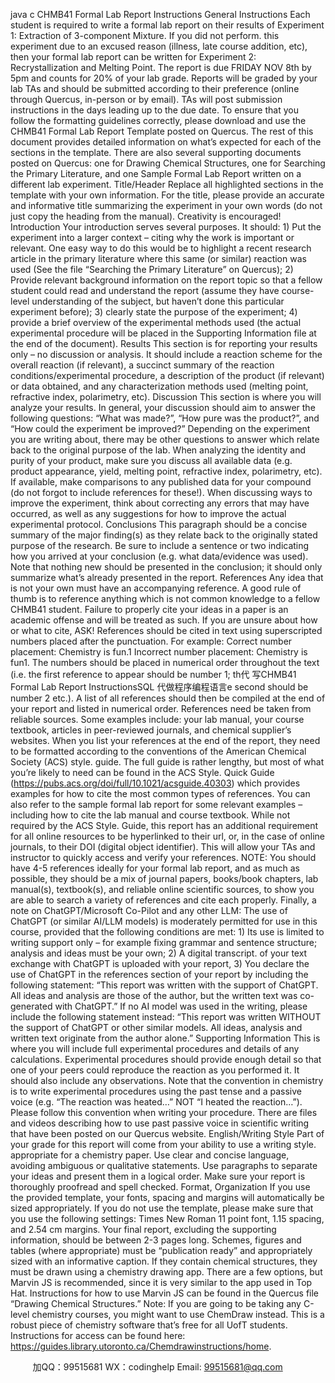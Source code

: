 java c
CHMB41 Formal Lab Report Instructions 
General Instructions 
Each student is required to write a formal lab report on their results of Experiment 1: Extraction of 3-component Mixture. If you did not perform. this experiment due to an excused reason (illness, late course addition, etc), then your formal lab report can be written for Experiment 2: Recrystallization and Melting Point.
The report is due FRIDAY NOV 8th by 5pm and counts for 20% of your lab grade. Reports will be graded by your lab TAs and should be submitted according to their preference (online through Quercus, in-person or by email). TAs will post submission instructions in the days leading up to the due date.
To ensure that you follow the formatting guidelines correctly, please download and use the CHMB41 Formal Lab Report Template posted on Quercus. The rest of this document provides detailed information on what’s expected for each of the sections in the template. There are also several supporting documents posted on Quercus: one for Drawing Chemical Structures, one for Searching the Primary Literature, and one Sample Formal Lab Report written on a different lab experiment.
Title/Header 
Replace all highlighted sections in the template with your own information. For the title, please provide an accurate and informative title summarizing the experiment in your own words (do not just copy the heading from the manual). Creativity is encouraged!
Introduction 
Your introduction serves several purposes. It should: 1) Put the experiment into a larger context – citing why the work is important or relevant. One easy way to do this would be to highlight a recent research article in the primary literature where this same (or similar) reaction was used (See the file “Searching the Primary Literature” on Quercus); 2) Provide relevant background information on the report topic so that a fellow student could read and understand the report (assume they have course-level understanding of the subject, but haven’t done this particular experiment before); 3) clearly state the purpose of the experiment; 4) provide a brief overview of the experimental methods used (the actual experimental procedure will be placed in the Supporting Information file at the end of the document).
Results 
This section is for reporting your results only – no discussion or analysis. It should include a reaction scheme for the overall reaction (if relevant), a succinct summary of the reaction conditions/experimental procedure, a description of the product (if relevant) or data obtained, and any characterization methods used (melting point, refractive index, polarimetry, etc).
Discussion 
This section is where you will analyze your results. In general, your discussion should aim to answer the following questions: “What was made?”, “How pure was the product?”, and “How could the experiment be improved?” Depending on the experiment you are writing about, there may be other questions to answer which relate back to the original purpose of the lab.
When analyzing the identity and purity of your product, make sure you discuss all available data (e.g. product appearance, yield, melting point, refractive index, polarimetry, etc). If available, make comparisons to any published data for your compound (do not forgot to include references for these!).
When discussing ways to improve the experiment, think about correcting any errors that may have occurred, as well as any suggestions for how to improve the actual experimental protocol.
Conclusions 
This paragraph should be a concise summary of the major finding(s) as they relate back to the originally stated purpose of the research. Be sure to include a sentence or two indicating how you arrived at your conclusion (e.g. what data/evidence was used). Note that nothing new should be presented in the conclusion; it should only summarize what’s already presented in the report.
References 
Any idea that is not your own must have an accompanying reference. A good rule of thumb is to reference anything which is not common knowledge to a fellow CHMB41 student. Failure to properly cite your ideas in a paper is an academic offense and will be treated as such. If you are unsure about how or what to cite, ASK!
References should be cited in text using superscripted numbers placed after the punctuation. For example:
Correct number placement: 		Chemistry is fun.1 
Incorrect number placement: 		Chemistry is fun1.
The numbers should be placed in numerical order throughout the text (i.e. the first reference to appear should be number 1; th代 写CHMB41 Formal Lab Report InstructionsSQL
代做程序编程语言e second should be number 2 etc.). A list of all references should then be compiled at the end of your report and listed in numerical order.
References need be taken from reliable sources. Some examples include: your lab manual, your course textbook, articles in peer-reviewed journals, and chemical supplier’s websites. When you list your references at the end of the report, they need to be formatted according to the conventions of the American Chemical Society (ACS) style. guide. The full guide is rather lengthy, but most of what you’re likely to need can be found in the ACS Style. Quick Guide (https://pubs.acs.org/doi/full/10.1021/acsguide.40303) which provides examples for how to cite the most common types of references. You can also refer to the sample formal lab report for some relevant examples – including how to cite the lab manual and course textbook.
While not required by the ACS Style. Guide, this report has an additional requirement for all online resources to be hyperlinked to their url, or, in the case of online journals, to their DOI (digital object identifier). This will allow your TAs and instructor to quickly access and verify your references.
NOTE: You should have 4-5 references ideally for your formal lab report, and as much as possible, they should be a mix of journal papers, books/book chapters, lab manual(s), textbook(s), and reliable online scientific sources, to show you are able to search a variety of references and cite each properly.
Finally, a note on ChatGPT/Microsoft Co-Pilot and any other LLM: The use of ChatGPT (or similar AI/LLM models) is moderately permitted for use in this course, provided that the following conditions are met: 1) Its use is limited to writing support only – for example fixing grammar and sentence structure; analysis and ideas must be your own; 2) A digital transcript. of your text exchange with ChatGPT is uploaded with your report, 3) You declare the use of ChatGPT in the references section of your report by including the following statement: “This report was written with the support of ChatGPT. All ideas and analysis are those of the author, but the written text was co-generated with ChatGPT.” 
If no AI model was used in the writing, please include the following statement instead: “This report was written WITHOUT the support of ChatGPT or other similar models. All ideas, analysis and written text originate from the author alone.”
Supporting Information 
This is where you will include full experimental procedures and details of any calculations. Experimental procedures should provide enough detail so that one of your peers could reproduce the reaction as you performed it. It should also include any observations. Note that the convention in chemistry is to write experimental procedures using the past tense and a passive voice (e.g. “The reaction was heated…” NOT “I heated the reaction…”). Please follow this convention when writing your procedure.
There are files and videos describing how to use past passive voice in scientific writing that have been posted on our Quercus website.
English/Writing Style 
Part of your grade for this report will come from your ability to use a writing style. appropriate for a chemistry paper. Use clear and concise language, avoiding ambiguous or qualitative statements. Use paragraphs to separate your ideas and present them in a logical order. Make sure your report is thoroughly proofread and spell checked.
Format, Organization 
If you use the provided template, your fonts, spacing and margins will automatically be sized appropriately. If you do not use the template, please make sure that you use the following settings: Times New Roman 11 point font, 1.15 spacing, and 2.54 cm margins.
Your final report, excluding the supporting information, should be between 2-3 pages long. Schemes, figures and tables (where appropriate) must be “publication ready” and appropriately sized with an informative caption. If they contain chemical structures, they must be drawn using a chemistry drawing app. There are a few options, but Marvin JS is recommended, since it is very similar to the app used in Top Hat. Instructions for how to use Marvin JS can be found in the Quercus file “Drawing Chemical Structures.”
Note: If you are going to be taking any C-level chemistry courses, you might want to use ChemDraw instead. This is a robust piece of chemistry software that’s free for all UofT students. Instructions for access can be found here: https://guides.library.utoronto.ca/Chemdrawinstructions/home.


         
加QQ：99515681  WX：codinghelp  Email: 99515681@qq.com
